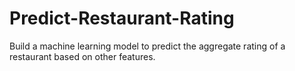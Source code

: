 # Predict-Restaurant-Rating
Build a machine learning model to predict the aggregate rating of a restaurant based on other features.
